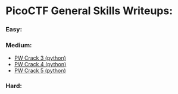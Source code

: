 # PicoCTF General Skills Writeups:

### Easy:

### Medium:
* [PW Crack 3 (python)](https://github.com/Zimmer-Sec/CTF-Writeups/blob/main/PicoCTF/PW%20Crack%203.md)
* [PW Crack 4 (python)](https://github.com/Zimmer-Sec/CTF-Writeups/blob/main/PicoCTF/PW%20Crack%204.md)
* [PW Crack 5 (python)](https://github.com/Zimmer-Sec/CTF-Writeups/blob/main/PicoCTF/PW%20Crack%205.md)
### Hard:
